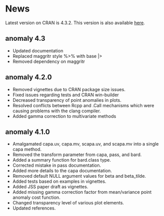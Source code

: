 #  **News**

Latest version on CRAN is 4.3.2. This version is also
available [here](https://github.com/grosed/anomaly/tree/4.3).

## anomaly 4.3

- Updated documentation
- Replaced maggritr style %>% with base |>
- Removed dependency on maggritr

## anomaly 4.2.0

- Removed vignettes due to CRAN package size issues.
- Fixed issues regarding tests and CRAN win-builder
- Decreased transparency of point anomalies in plots.
- Resolved conflicts between Rcpp and .Call mechanisms which were causing problems with the clang compiler.
- Added gamma correction to multivariate methods

## anomaly 4.1.0

- Amalgamated capa.uv, capa.mv, scapa.uv, and scapa.mv into a single capa method.
- Removed the transform parameter from capa, pass, and bard.
- Added a summary function for bard.class type.
- Corrected mistake in pass documentation.
- Added more details to the capa documentation.
- Removed default NULL argument values for beta and beta_tilde.
- Added tests based on examples in vignettes.
- Added JSS paper draft as vignettes.
- Added missing gamma correction factor from mean/variance point anomaly cost function.
- Changed transparency level of various plot elements.
- Updated references.











